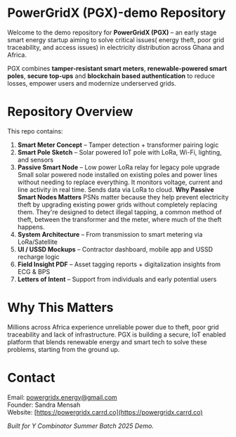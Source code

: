 # PowerGridX (PGX)-demo Repository
Welcome to the demo repository for **PowerGridX (PGX)** – an early stage smart energy startup aiming to solve critical issues( energy theft, poor grid traceability, and access issues) in electricity distribution across Ghana and Africa.

PGX combines **tamper-resistant smart meters**, **renewable-powered smart poles**, **secure top-ups** and **blockchain based authentication** to reduce losses, empower users and modernize underserved grids.

# Repository Overview
This repo contains:
1. **Smart Meter Concept** – Tamper detection + transformer pairing logic
2. **Smart Pole Sketch** – Solar powered IoT pole with LoRa, Wi-Fi, lighting, and sensors
3. **Passive Smart Node** – Low power LoRa relay for legacy pole upgrade
Small solar powered node installed on existing poles and power lines without needing to replace everything. It monitors voltage, current and line activity in real time. Sends data via LoRa to cloud.
**Why Passive Smart Nodes Matters**
PSNs matter because they help prevent electricity theft by upgrading existing power grids without completely replacing them. They're designed to detect illegal tapping, a common method of theft, between the transformer and the meter, where much of the theft happens. 
5. **System Architecture** – From transmission to smart metering via LoRa/Satellite
6. **UI / USSD Mockups** – Contractor dashboard, mobile app and USSD recharge logic
7. **Field Insight PDF** – Asset tagging reports + digitalization insights from ECG & BPS
8. **Letters of Intent** – Support from individuals and early potential users


# Why This Matters
Millions across Africa experience unreliable power due to theft, poor grid traceability and lack of infrastructure. PGX is building a secure, IoT enabled platform that blends renewable energy and smart tech to solve these problems, starting from the ground up.
  
# Contact
Email: powergridx.energy@gmail.com  
Founder: Sandra Mensah  
Website: [https://powergridx.carrd.co](https://powergridx.carrd.co)

*Built for Y Combinator Summer Batch 2025 Demo.*
